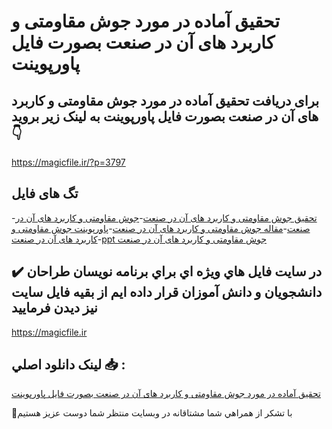 # تحقیق آماده در مورد جوش مقاومتی و کاربرد های آن در صنعت بصورت فایل پاورپوینت

## برای دریافت تحقیق آماده در مورد جوش مقاومتی و کاربرد های آن در صنعت بصورت فایل پاورپوینت به لینک زیر بروید 👇

https://magicfile.ir/?p=3797

## تگ های فایل

-[تحقیق جوش مقاومتی و کاربرد های آن در صنعت](https://magicfile.ir/product/%d8%aa%d8%ad%d9%82%db%8c%d9%82-%d8%ac%d9%88%d8%b4-%d9%85%d9%82%d8%a7%d9%88%d9%85%d8%aa%db%8c-%d9%88-%da%a9%d8%a7%d8%b1%d8%a8%d8%b1%d8%af-%d9%87%d8%a7%db%8c-%d8%a2%d9%86-%d8%af%d8%b1-%d8%b5%d9%86%d8%b9%d8%aa-%d9%be%d8%a7%d9%88%d8%b1%d9%be%d9%88%db%8c%d9%86%d8%aa/)-[جوش مقاومتی و کاربرد های آن در صنعت](https://magicfile.ir/product/%d8%aa%d8%ad%d9%82%db%8c%d9%82-%d8%ac%d9%88%d8%b4-%d9%85%d9%82%d8%a7%d9%88%d9%85%d8%aa%db%8c-%d9%88-%da%a9%d8%a7%d8%b1%d8%a8%d8%b1%d8%af-%d9%87%d8%a7%db%8c-%d8%a2%d9%86-%d8%af%d8%b1-%d8%b5%d9%86%d8%b9%d8%aa-%d9%be%d8%a7%d9%88%d8%b1%d9%be%d9%88%db%8c%d9%86%d8%aa/)-[مقاله جوش مقاومتی و کاربرد های آن در صنعت](https://magicfile.ir/product/%d8%aa%d8%ad%d9%82%db%8c%d9%82-%d8%ac%d9%88%d8%b4-%d9%85%d9%82%d8%a7%d9%88%d9%85%d8%aa%db%8c-%d9%88-%da%a9%d8%a7%d8%b1%d8%a8%d8%b1%d8%af-%d9%87%d8%a7%db%8c-%d8%a2%d9%86-%d8%af%d8%b1-%d8%b5%d9%86%d8%b9%d8%aa-%d9%be%d8%a7%d9%88%d8%b1%d9%be%d9%88%db%8c%d9%86%d8%aa/)-[پاورپوینت جوش مقاومتی و کاربرد های آن در صنعت](https://magicfile.ir/product/%d8%aa%d8%ad%d9%82%db%8c%d9%82-%d8%ac%d9%88%d8%b4-%d9%85%d9%82%d8%a7%d9%88%d9%85%d8%aa%db%8c-%d9%88-%da%a9%d8%a7%d8%b1%d8%a8%d8%b1%d8%af-%d9%87%d8%a7%db%8c-%d8%a2%d9%86-%d8%af%d8%b1-%d8%b5%d9%86%d8%b9%d8%aa-%d9%be%d8%a7%d9%88%d8%b1%d9%be%d9%88%db%8c%d9%86%d8%aa/)-[ppt جوش مقاومتی و کاربرد های آن در صنعت](https://magicfile.ir/product/%d8%aa%d8%ad%d9%82%db%8c%d9%82-%d8%ac%d9%88%d8%b4-%d9%85%d9%82%d8%a7%d9%88%d9%85%d8%aa%db%8c-%d9%88-%da%a9%d8%a7%d8%b1%d8%a8%d8%b1%d8%af-%d9%87%d8%a7%db%8c-%d8%a2%d9%86-%d8%af%d8%b1-%d8%b5%d9%86%d8%b9%d8%aa-%d9%be%d8%a7%d9%88%d8%b1%d9%be%d9%88%db%8c%d9%86%d8%aa/)

## ✔️ در سايت فايل هاي ويژه اي براي برنامه نويسان طراحان دانشجويان و دانش آموزان قرار داده ايم از بقيه فايل سايت نيز ديدن فرماييد

https://magicfile.ir


## لينک دانلود اصلي 📥 :

[تحقیق آماده در مورد جوش مقاومتی و کاربرد های آن در صنعت بصورت فایل پاورپوینت](https://magicfile.ir/product/%d8%aa%d8%ad%d9%82%db%8c%d9%82-%d8%ac%d9%88%d8%b4-%d9%85%d9%82%d8%a7%d9%88%d9%85%d8%aa%db%8c-%d9%88-%da%a9%d8%a7%d8%b1%d8%a8%d8%b1%d8%af-%d9%87%d8%a7%db%8c-%d8%a2%d9%86-%d8%af%d8%b1-%d8%b5%d9%86%d8%b9%d8%aa-%d9%be%d8%a7%d9%88%d8%b1%d9%be%d9%88%db%8c%d9%86%d8%aa/) 


🙏با تشکر از همراهي شما مشتاقانه در وبسایت منتظر شما دوست عزیز هستیم

